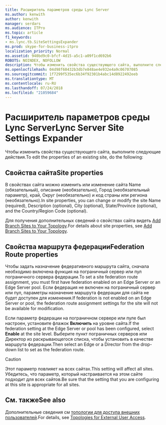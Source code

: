 ```yaml
---
title: Расширитель параметров среды Lync Server
ms.author: kenwith
author: kenwith
manager: serdars
ms.audience: ITPro
ms.topic: article
f1_keywords:
- ms.lync.tb.SiteSettingsExpander
ms.prod: skype-for-business-itpro
localization_priority: Normal
ms.assetid: 940bd9c0-bfcf-4d15-a5c1-a09f1cd692b6
ROBOTS: NOINDEX, NOFOLLOW
description: Чтобы изменить свойства существующего сайта, выполните следующие действия.
ms.openlocfilehash: 04d98f60432b3db7e848ae4e932e4a9c06707085
ms.sourcegitcommit: 1f7299f535ec6b34f92301b4abc14d8922492eeb
ms.translationtype: MT
ms.contentlocale: ru-RU
ms.lasthandoff: 07/24/2018
ms.locfileid: "21059684"
---
```

# <a name="lync-server-site-settings-expander"></a><span data-ttu-id="fc1e9-103">Расширитель параметров среды Lync Server</span><span class="sxs-lookup"><span data-stu-id="fc1e9-103">Lync Server Site Settings Expander</span></span>
 
<span data-ttu-id="fc1e9-104">Чтобы изменить свойства существующего сайта, выполните следующие действия.</span><span class="sxs-lookup"><span data-stu-id="fc1e9-104">To edit the properties of an existing site, do the following:</span></span>
  


## <a name="site-properties"></a><span data-ttu-id="fc1e9-105">Свойства сайта</span><span class="sxs-lookup"><span data-stu-id="fc1e9-105">Site properties</span></span>

<span data-ttu-id="fc1e9-106">В свойствах сайта можно изменить или изменение сайта Name (обязательный), описание (необязательно), Город (необязательный параметр), край, Округ (необязательно) и код страны или региона (необязательно).</span><span class="sxs-lookup"><span data-stu-id="fc1e9-106">In site properties, you can change or modify the site Name (required), Description (optional), City (optional), State/Province (optional), and the Country/Region Code (optional).</span></span>
  
<span data-ttu-id="fc1e9-107">Для получения дополнительных сведений о свойствах сайта видеть [Add Branch Sites to Your Topology](http://technet.microsoft.com/library/b9c35fb0-0081-4aeb-8f95-ac2fcc6c3335.aspx).</span><span class="sxs-lookup"><span data-stu-id="fc1e9-107">For details about site properties, see [Add Branch Sites to Your Topology](http://technet.microsoft.com/library/b9c35fb0-0081-4aeb-8f95-ac2fcc6c3335.aspx).</span></span>
  
## <a name="federation-route-properties"></a><span data-ttu-id="fc1e9-108">Свойства маршрута федерации</span><span class="sxs-lookup"><span data-stu-id="fc1e9-108">Federation Route properties</span></span>

<span data-ttu-id="fc1e9-109">Чтобы задать назначение федеративного маршрута сайта, сначала необходимо включена функция на пограничный сервер или пул пограничного сервера федерации.</span><span class="sxs-lookup"><span data-stu-id="fc1e9-109">To set a site federation route assignment, you must first have federation enabled on an Edge Server or an Edge Server pool.</span></span> <span data-ttu-id="fc1e9-110">Если федерация не включен на пограничный сервер или пул, параметры назначение маршрута федерации для сайта не будет доступен для изменения.</span><span class="sxs-lookup"><span data-stu-id="fc1e9-110">If federation is not enabled on an Edge Server or pool, the federation route assignment settings for the site will not be available for modification.</span></span>
  
<span data-ttu-id="fc1e9-111">Если параметр федерации на пограничном сервере или пуле был настроен, установите флажок **Включить** на уровне сайта.</span><span class="sxs-lookup"><span data-stu-id="fc1e9-111">If the federation setting at the Edge Server or pool has been configured, select **Enable** at the site level.</span></span> <span data-ttu-id="fc1e9-112">Выберите пункт пограничных серверов или Директор из раскрывающегося списка, чтобы установить в качестве маршрута федерации.</span><span class="sxs-lookup"><span data-stu-id="fc1e9-112">Then select an Edge or a Director from the drop-down list to set as the federation route.</span></span>
  
> [!CAUTION]
> <span data-ttu-id="fc1e9-113">Этот параметр повлияет на всех сайтах.</span><span class="sxs-lookup"><span data-stu-id="fc1e9-113">This setting will affect all sites.</span></span> <span data-ttu-id="fc1e9-114">Убедитесь, что параметр, который настраивается на этом сайте подходит для всех сайтов.</span><span class="sxs-lookup"><span data-stu-id="fc1e9-114">Be sure that the setting that you are configuring at this site is appropriate for all sites.</span></span> 
  
## <a name="see-also"></a><span data-ttu-id="fc1e9-115">См. также</span><span class="sxs-lookup"><span data-stu-id="fc1e9-115">See also</span></span>

<span data-ttu-id="fc1e9-116">Дополнительные сведения см [топологии для доступа внешних пользователей](http://technet.microsoft.com/library/25697446-b045-4d12-9b1c-47f694b4f224.aspx).</span><span class="sxs-lookup"><span data-stu-id="fc1e9-116">For details, see [Topologies for External User Access](http://technet.microsoft.com/library/25697446-b045-4d12-9b1c-47f694b4f224.aspx).</span></span>
  


